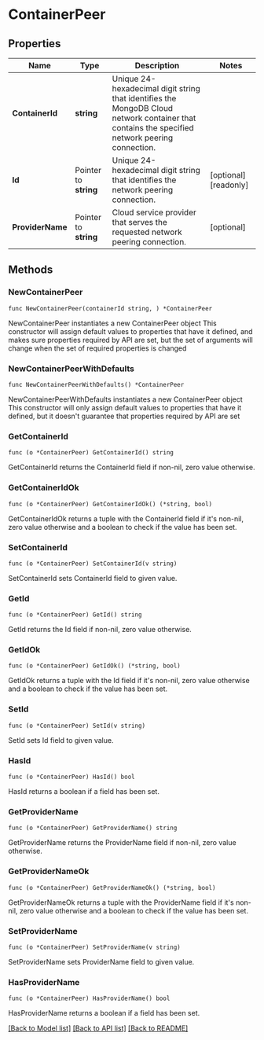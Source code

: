 # ContainerPeer

## Properties

Name | Type | Description | Notes
------------ | ------------- | ------------- | -------------
**ContainerId** | **string** | Unique 24-hexadecimal digit string that identifies the MongoDB Cloud network container that contains the specified network peering connection. | 
**Id** | Pointer to **string** | Unique 24-hexadecimal digit string that identifies the network peering connection. | [optional] [readonly] 
**ProviderName** | Pointer to **string** | Cloud service provider that serves the requested network peering connection. | [optional] 

## Methods

### NewContainerPeer

`func NewContainerPeer(containerId string, ) *ContainerPeer`

NewContainerPeer instantiates a new ContainerPeer object
This constructor will assign default values to properties that have it defined,
and makes sure properties required by API are set, but the set of arguments
will change when the set of required properties is changed

### NewContainerPeerWithDefaults

`func NewContainerPeerWithDefaults() *ContainerPeer`

NewContainerPeerWithDefaults instantiates a new ContainerPeer object
This constructor will only assign default values to properties that have it defined,
but it doesn't guarantee that properties required by API are set

### GetContainerId

`func (o *ContainerPeer) GetContainerId() string`

GetContainerId returns the ContainerId field if non-nil, zero value otherwise.

### GetContainerIdOk

`func (o *ContainerPeer) GetContainerIdOk() (*string, bool)`

GetContainerIdOk returns a tuple with the ContainerId field if it's non-nil, zero value otherwise
and a boolean to check if the value has been set.

### SetContainerId

`func (o *ContainerPeer) SetContainerId(v string)`

SetContainerId sets ContainerId field to given value.


### GetId

`func (o *ContainerPeer) GetId() string`

GetId returns the Id field if non-nil, zero value otherwise.

### GetIdOk

`func (o *ContainerPeer) GetIdOk() (*string, bool)`

GetIdOk returns a tuple with the Id field if it's non-nil, zero value otherwise
and a boolean to check if the value has been set.

### SetId

`func (o *ContainerPeer) SetId(v string)`

SetId sets Id field to given value.

### HasId

`func (o *ContainerPeer) HasId() bool`

HasId returns a boolean if a field has been set.

### GetProviderName

`func (o *ContainerPeer) GetProviderName() string`

GetProviderName returns the ProviderName field if non-nil, zero value otherwise.

### GetProviderNameOk

`func (o *ContainerPeer) GetProviderNameOk() (*string, bool)`

GetProviderNameOk returns a tuple with the ProviderName field if it's non-nil, zero value otherwise
and a boolean to check if the value has been set.

### SetProviderName

`func (o *ContainerPeer) SetProviderName(v string)`

SetProviderName sets ProviderName field to given value.

### HasProviderName

`func (o *ContainerPeer) HasProviderName() bool`

HasProviderName returns a boolean if a field has been set.


[[Back to Model list]](../README.md#documentation-for-models) [[Back to API list]](../README.md#documentation-for-api-endpoints) [[Back to README]](../README.md)


